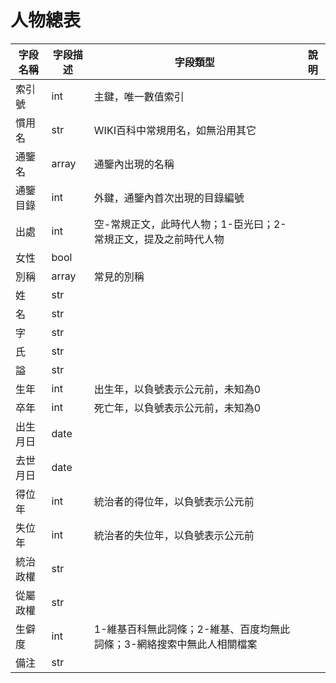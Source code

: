 # 人物總表

字段名稱|字段描述|字段類型|說明
--|--|--|--
|索引號|int|主鍵，唯一數值索引
|慣用名|str|WIKI百科中常規用名，如無沿用其它
|通鑒名|array|通鑒內出現的名稱
|通鑒目錄|int|外鍵，通鑒內首次出現的目錄編號
|出處|int|空-常規正文，此時代人物；1-臣光曰；2-常規正文，提及之前時代人物
|女性|bool|
|別稱|array|常見的別稱
|姓|str|
|名|str|
|字|str|
|氏|str|
|謚|str|
|生年|int|出生年，以負號表示公元前，未知為0
|卒年|int|死亡年，以負號表示公元前，未知為0
|出生月日|date|
|去世月日|date|
|得位年|int|統治者的得位年，以負號表示公元前
|失位年|int|統治者的失位年，以負號表示公元前
|統治政權|str|
|從屬政權|str|
|生僻度|int|1-維基百科無此詞條；2-維基、百度均無此詞條；3-網絡搜索中無此人相關檔案
|備注|str|
